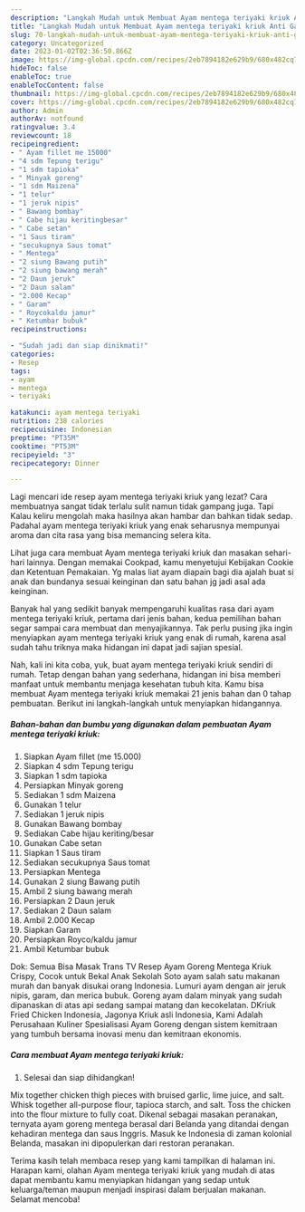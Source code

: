```yaml
---
description: "Langkah Mudah untuk Membuat Ayam mentega teriyaki kriuk Anti Gagal"
title: "Langkah Mudah untuk Membuat Ayam mentega teriyaki kriuk Anti Gagal"
slug: 70-langkah-mudah-untuk-membuat-ayam-mentega-teriyaki-kriuk-anti-gagal
category: Uncategorized
date: 2023-01-02T02:36:50.866Z
image: https://img-global.cpcdn.com/recipes/2eb7894182e629b9/680x482cq70/ayam-mentega-teriyaki-kriuk-foto-resep-utama.jpg
hideToc: false
enableToc: true
enableTocContent: false
thumbnail: https://img-global.cpcdn.com/recipes/2eb7894182e629b9/680x482cq70/ayam-mentega-teriyaki-kriuk-foto-resep-utama.jpg
cover: https://img-global.cpcdn.com/recipes/2eb7894182e629b9/680x482cq70/ayam-mentega-teriyaki-kriuk-foto-resep-utama.jpg
author: Admin
authorAv: notfound
ratingvalue: 3.4
reviewcount: 18
recipeingredient:
- " Ayam fillet me 15000"
- "4 sdm Tepung terigu"
- "1 sdm tapioka"
- " Minyak goreng"
- "1 sdm Maizena"
- "1 telur"
- "1 jeruk nipis"
- " Bawang bombay"
- " Cabe hijau keritingbesar"
- " Cabe setan"
- "1 Saus tiram"
- "secukupnya Saus tomat"
- " Mentega"
- "2 siung Bawang putih"
- "2 siung bawang merah"
- "2 Daun jeruk"
- "2 Daun salam"
- "2.000 Kecap"
- " Garam"
- " Roycokaldu jamur"
- " Ketumbar bubuk"
recipeinstructions:

- "Sudah jadi dan siap dinikmati!"
categories:
- Resep
tags:
- ayam
- mentega
- teriyaki

katakunci: ayam mentega teriyaki 
nutrition: 238 calories
recipecuisine: Indonesian
preptime: "PT35M"
cooktime: "PT53M"
recipeyield: "3"
recipecategory: Dinner

---
```



Lagi mencari ide resep ayam mentega teriyaki kriuk yang lezat? Cara membuatnya sangat tidak terlalu sulit namun tidak gampang juga. Tapi Kalau keliru mengolah maka hasilnya akan hambar dan bahkan tidak sedap. Padahal ayam mentega teriyaki kriuk yang enak seharusnya mempunyai aroma dan cita rasa yang bisa memancing selera kita.


Lihat juga cara membuat Ayam mentega teriyaki kriuk dan masakan sehari-hari lainnya. Dengan memakai Cookpad, kamu menyetujui Kebijakan Cookie dan Ketentuan Pemakaian. Yg malas liat ayam diapain bagi dia ajalah buat si anak dan bundanya sesuai keinginan dan satu bahan jg jadi asal ada keinginan.

Banyak hal yang sedikit banyak mempengaruhi kualitas rasa dari ayam mentega teriyaki kriuk, pertama dari jenis bahan, kedua pemilihan bahan segar sampai cara membuat dan menyajikannya. Tak perlu pusing jika ingin menyiapkan ayam mentega teriyaki kriuk yang enak di rumah, karena asal sudah tahu triknya maka hidangan ini dapat jadi sajian spesial.


Nah, kali ini kita coba, yuk, buat ayam mentega teriyaki kriuk sendiri di rumah. Tetap dengan bahan yang sederhana, hidangan ini bisa memberi manfaat untuk membantu menjaga kesehatan tubuh kita. Kamu bisa membuat Ayam mentega teriyaki kriuk memakai 21 jenis bahan dan 0 tahap pembuatan. Berikut ini langkah-langkah untuk menyiapkan hidangannya.

<!--inarticleads1-->

##### Bahan-bahan dan bumbu yang digunakan dalam pembuatan Ayam mentega teriyaki kriuk:

1. Siapkan  Ayam fillet (me 15.000)
1. Siapkan 4 sdm Tepung terigu
1. Siapkan 1 sdm tapioka
1. Persiapkan  Minyak goreng
1. Sediakan 1 sdm Maizena
1. Gunakan 1 telur
1. Sediakan 1 jeruk nipis
1. Gunakan  Bawang bombay
1. Sediakan  Cabe hijau keriting/besar
1. Gunakan  Cabe setan
1. Siapkan 1 Saus tiram
1. Sediakan secukupnya Saus tomat
1. Persiapkan  Mentega
1. Gunakan 2 siung Bawang putih
1. Ambil 2 siung bawang merah
1. Persiapkan 2 Daun jeruk
1. Sediakan 2 Daun salam
1. Ambil 2.000 Kecap
1. Siapkan  Garam
1. Persiapkan  Royco/kaldu jamur
1. Ambil  Ketumbar bubuk


Dok: Semua Bisa Masak Trans TV Resep Ayam Goreng Mentega Kriuk Crispy, Cocok untuk Bekal Anak Sekolah Soto ayam salah satu makanan murah dan banyak disukai orang Indonesia. Lumuri ayam dengan air jeruk nipis, garam, dan merica bubuk. Goreng ayam dalam minyak yang sudah dipanaskan di atas api sedang sampai matang dan kecokelatan. DKriuk Fried Chicken Indonesia, Jagonya Kriuk asli Indonesia, Kami Adalah Perusahaan Kuliner Spesialisasi Ayam Goreng dengan sistem kemitraan yang tumbuh bersama inovasi menu dan kemitraan ekonomis. 

<!--inarticleads2-->

##### Cara membuat Ayam mentega teriyaki kriuk:


1. Selesai dan siap dihidangkan!

Mix together chicken thigh pieces with bruised garlic, lime juice, and salt. Whisk together all-purpose flour, tapioca starch, and salt. Toss the chicken into the flour mixture to fully coat. Dikenal sebagai masakan peranakan, ternyata ayam goreng mentega berasal dari Belanda yang ditandai dengan kehadiran mentega dan saus Inggris. Masuk ke Indonesia di zaman kolonial Belanda, masakan ini dipopulerkan dari restoran peranakan. 

Terima kasih telah membaca resep yang kami tampilkan di halaman ini. Harapan kami, olahan Ayam mentega teriyaki kriuk yang mudah di atas dapat membantu kamu menyiapkan hidangan yang sedap untuk keluarga/teman maupun menjadi inspirasi dalam berjualan makanan. Selamat mencoba!
